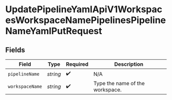 # UpdatePipelineYamlApiV1WorkspacesWorkspaceNamePipelinesPipelineNameYamlPutRequest


## Fields

| Field                           | Type                            | Required                        | Description                     |
| ------------------------------- | ------------------------------- | ------------------------------- | ------------------------------- |
| `pipelineName`                  | *string*                        | :heavy_check_mark:              | N/A                             |
| `workspaceName`                 | *string*                        | :heavy_check_mark:              | Type the name of the workspace. |